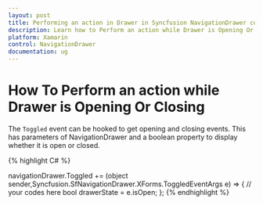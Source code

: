 ```yaml
---
layout: post
title: Performing an action in Drawer in Syncfusion NavigationDrawer control for Xamarin.Forms
description: Learn how to Perform an action while Drawer is Opening Or Closing
platform: Xamarin
control: NavigationDrawer
documentation: ug
---
```

# How To Perform an action while Drawer is Opening Or Closing

The `Toggled` event can be hooked to get opening and closing events. This has parameters of NavigationDrawer and a boolean property to display whether it is open or closed.

{% highlight C# %}

navigationDrawer.Toggled += (object sender,Syncfusion.SfNavigationDrawer.XForms.ToggledEventArgs e) => {
				// your codes here
				bool drawerState = e.isOpen;
			};
{% endhighlight %}
